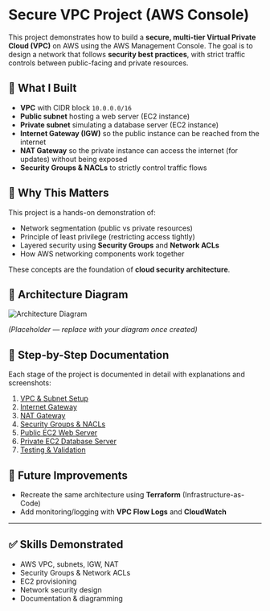 # Secure VPC Project (AWS Console)

This project demonstrates how to build a **secure, multi-tier Virtual Private Cloud (VPC)** on AWS using the AWS Management Console. The goal is to design a network that follows **security best practices**, with strict traffic controls between public-facing and private resources.

## 🔹 What I Built
- **VPC** with CIDR block `10.0.0.0/16`
- **Public subnet** hosting a web server (EC2 instance)
- **Private subnet** simulating a database server (EC2 instance)
- **Internet Gateway (IGW)** so the public instance can be reached from the internet
- **NAT Gateway** so the private instance can access the internet (for updates) without being exposed
- **Security Groups & NACLs** to strictly control traffic flows

## 🔹 Why This Matters
This project is a hands-on demonstration of:
- Network segmentation (public vs private resources)
- Principle of least privilege (restricting access tightly)
- Layered security using **Security Groups** and **Network ACLs**
- How AWS networking components work together

These concepts are the foundation of **cloud security architecture**.

## 🔹 Architecture Diagram
![Architecture Diagram](./diagrams/architecture.png)

*(Placeholder — replace with your diagram once created)*

## 🔹 Step-by-Step Documentation
Each stage of the project is documented in detail with explanations and screenshots:

1. [VPC & Subnet Setup](./docs/01-vpc-setup.md)  
2. [Internet Gateway](./docs/02-internet-gateway.md)  
3. [NAT Gateway](./docs/03-nat-gateway.md)  
4. [Security Groups & NACLs](./docs/04-security-groups-nacls.md)  
5. [Public EC2 Web Server](./docs/05-ec2-public.md)  
6. [Private EC2 Database Server](./docs/06-ec2-private.md)  
7. [Testing & Validation](./docs/07-testing.md)  

## 🔹 Future Improvements
- Recreate the same architecture using **Terraform** (Infrastructure-as-Code)  
- Add monitoring/logging with **VPC Flow Logs** and **CloudWatch**  

---

## ✅ Skills Demonstrated
- AWS VPC, subnets, IGW, NAT
- Security Groups & Network ACLs
- EC2 provisioning
- Network security design
- Documentation & diagramming
